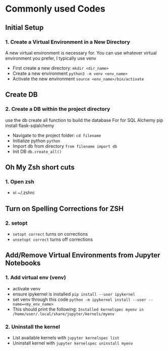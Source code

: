 # Commonly used Codes

## Initial Setup
### 1. Create a Virtual Environment in a New Directory
A new virtual environment is necessary for. You can use
whatever virtual environment you prefer, I typically use venv
- First create a new directory: `mkdir <dir_name>`
- Create a new environment `python3 -m venv <env_name>`
- Activate the new environment `source <env_name>/bin/activate`

## Create DB
### 2. Create a DB within the project directory
use the db create all function to build the database
For for SQL Alchemy pip install flask-sqlalchemy
- Navigate to the project folder: `cd filename`
- Initialize python `python`
- Import db from directory `from filename import db`
- Init DB `db.create_all()`

## Oh My Zsh short cuts
### 1. Open zsh
- vi ~/.zshrc

## Turn on Spelling Corrections for ZSH
### 2. setopt
- `setopt correct` turns on corrections
- `unsetopt correct` turns off corrections 

## Add/Remove Virtual Environments from Jupyter Notebooks
### 1. Add virtual env (venv)
- activate venv
- ensure ipykernel is installed `pip install --user ipykernel`
- set venv through this code `python -m ipykernel install --user --name=<my_env_name>`
- This should print the following: 
`Installed kernelspec myenv in /home/user/.local/share/jupyter/kernels/myenv`

### 2. Uninstall the kernel
- List available kernels with `jupyter kernelspec list`
- Uninstall kernel with `jupyter kernelspec uninstall myenv`
